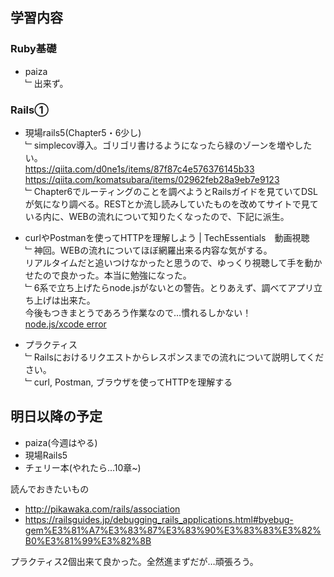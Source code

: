 ## 学習内容

### **Ruby基礎**

- paiza   
﹂出来ず。

### **Rails①**

- 現場rails5(Chapter5・6少し)  
﹂simplecov導入。ゴリゴリ書けるようになったら緑のゾーンを増やしたい。   
https://qiita.com/d0ne1s/items/87f87c4e576376145b33  
https://qiita.com/komatsubara/items/02962feb28a9eb7e9123    
﹂Chapter6でルーティングのことを調べようとRailsガイドを見ていてDSLが気になり調べる。RESTとか流し読みしていたものを改めてサイトで見ている内に、WEBの流れについて知りたくなったので、下記に派生。 

- curlやPostmanを使ってHTTPを理解しよう | TechEssentials　動画視聴   
﹂神回。WEBの流れについてほぼ網羅出来る内容な気がする。    
リアルタイムだと追いつけなかったと思うので、ゆっくり視聴して手を動かせたので良かった。本当に勉強になった。  
﹂6系で立ち上げたらnode.jsがないとの警告。とりあえず、調べてアプリ立ち上げは出来た。  
今後もつきまとうであろう作業なので…慣れるしかない！  
[node.js/xcode error](https://github.com/saeyama/til/blob/main/04_Rails/environment/node.js_xcode_error.md)

- プラクティス  
﹂Railsにおけるリクエストからレスポンスまでの流れについて説明してください。  
﹂curl, Postman, ブラウザを使ってHTTPを理解する

## 明日以降の予定

- paiza(今週はやる)
- 現場Rails5
- チェリー本(やれたら…10章~)    

読んでおきたいもの

- http://pikawaka.com/rails/association
- https://railsguides.jp/debugging_rails_applications.html#byebug-gem%E3%81%A7%E3%83%87%E3%83%90%E3%83%83%E3%82%B0%E3%81%99%E3%82%8B    


プラクティス2個出来て良かった。全然進まずだが…頑張ろう。
